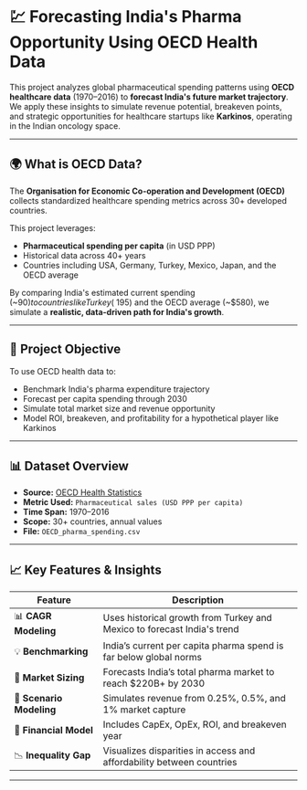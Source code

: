 # 💹 Forecasting India's Pharma Opportunity Using OECD Health Data

This project analyzes global pharmaceutical spending patterns using **OECD healthcare data** (1970–2016) to **forecast India's future market trajectory**. We apply these insights to simulate revenue potential, breakeven points, and strategic opportunities for healthcare startups like **Karkinos**, operating in the Indian oncology space.

---

## 🌍 What is OECD Data?

The **Organisation for Economic Co-operation and Development (OECD)** collects standardized healthcare spending metrics across 30+ developed countries.

This project leverages:
- **Pharmaceutical spending per capita** (in USD PPP)
- Historical data across 40+ years
- Countries including USA, Germany, Turkey, Mexico, Japan, and the OECD average

By comparing India's estimated current spending (~$90) to countries like Turkey (~$195) and the OECD average (~$580), we simulate a **realistic, data-driven path for India's growth**.

---

## 🎯 Project Objective

To use OECD health data to:
- Benchmark India's pharma expenditure trajectory
- Forecast per capita spending through 2030
- Simulate total market size and revenue opportunity
- Model ROI, breakeven, and profitability for a hypothetical player like Karkinos

---

## 📊 Dataset Overview

- **Source:** [OECD Health Statistics](https://data.oecd.org/)
- **Metric Used:** `Pharmaceutical sales (USD PPP per capita)`
- **Time Span:** 1970–2016
- **Scope:** 30+ countries, annual values
- **File:** `OECD_pharma_spending.csv`

---

## 📈 Key Features & Insights

| Feature | Description |
|---------|-------------|
| 📊 **CAGR Modeling** | Uses historical growth from Turkey and Mexico to forecast India's trend |
| 💡 **Benchmarking** | India’s current per capita pharma spend is far below global norms |
| 🧮 **Market Sizing** | Forecasts India’s total pharma market to reach $220B+ by 2030 |
| 💸 **Scenario Modeling** | Simulates revenue from 0.25%, 0.5%, and 1% market capture |
| 🧾 **Financial Model** | Includes CapEx, OpEx, ROI, and breakeven year |
| 📉 **Inequality Gap** | Visualizes disparities in access and affordability between countries |

---
